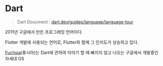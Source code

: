 # Dart

> Dart Doucment : [dart.dev/guides/language/language-tour](https://dart.dev/guides/language/language-tour)

2011년 구글에서 만든 프로그래밍 언어이다.

Flutter 개발에 사용되는 언어로, Flutter와 함께 그 인지도가 상승하고 있다.

[Fuchsia](https://github.com/da-in/TIL/blob/main/Dart/Fuchsia.md)(퓨시아)는 Dart에 관하여 이야기 할 때 빠지지 않고 나오는 구글에서 개발중인 차세대 OS
